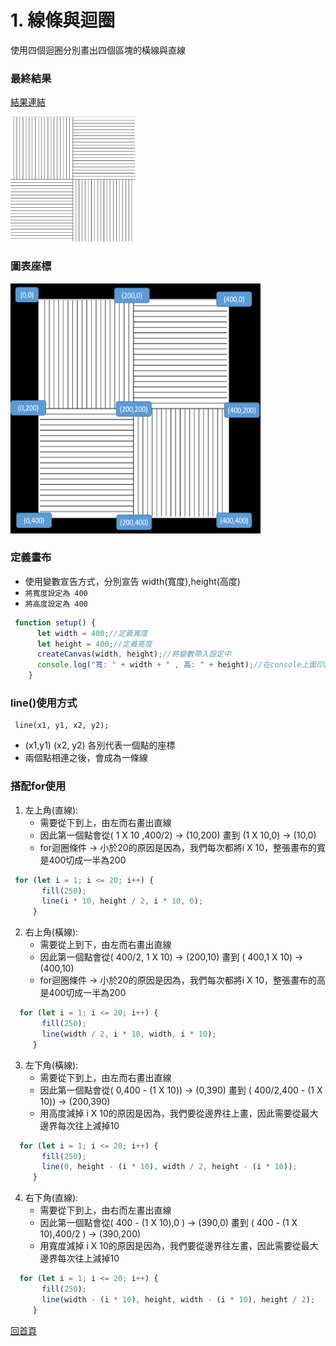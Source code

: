 # 1. 線條與迴圈
使用四個迴圈分別畫出四個區塊的橫線與直線

### 最終結果
[結果連結](https://linduke-lin.github.io/p5Js-Demo/LineAndLoop/LineAndLoop.html)

<img src="https://github.com/LINDuke-Lin/p5Js-Demo/blob/main/LineAndLoop/Line.png" width="200px" height="200px">

### 圖表座標
<img src="https://github.com/LINDuke-Lin/p5Js-Demo/blob/main/LineAndLoop/LineXY.png" width="400px" height="400px">


### 定義畫布
- 使用變數宣告方式，分別宣告 width(寬度),height(高度)
- ` 將寬度設定為 400 `
- ` 將高度設定為 400 `

```javaScript
 function setup() {
      let width = 400;//定義寬度
      let height = 400;//定義高度
      createCanvas(width, height);//將變數帶入設定中
      console.log("寬: " + width + " , 高: " + height);//在console上面印出目前寬高
    }
```
### line()使用方式

```
 line(x1, y1, x2, y2);
 ```

 - (x1,y1) (x2, y2) 各別代表一個點的座標
 - 兩個點相連之後，會成為一條線

 ### 搭配for使用

 1. 左上角(直線):
    - 需要從下到上，由左而右畫出直線
    - 因此第一個點會從( 1 X 10 ,400/2) -> (10,200) 畫到 (1 X 10,0) -> (10,0)
    - for迴圈條件 -> 小於20的原因是因為，我們每次都將i X 10，整張畫布的寬是400切成一半為200

 ```javaScript
  for (let i = 1; i <= 20; i++) {
        fill(250);
        line(i * 10, height / 2, i * 10, 0);
      }
```

 2. 右上角(橫線):
    - 需要從上到下，由左而右畫出直線
    - 因此第一個點會從( 400/2, 1 X 10) -> (200,10) 畫到 ( 400,1 X 10) -> (400,10)
    - for迴圈條件 -> 小於20的原因是因為，我們每次都將i X 10，整張畫布的高是400切成一半為200

 ```javaScript
   for (let i = 1; i <= 20; i++) {
        fill(250);
        line(width / 2, i * 10, width, i * 10);
      }
```

 3. 左下角(橫線):
    - 需要從下到上，由左而右畫出直線
    - 因此第一個點會從( 0,400 - (1 X 10)) -> (0,390) 畫到 ( 400/2,400 - (1 X 10)) -> (200,390)
    - 用高度減掉 i X 10的原因是因為，我們要從邊界往上畫，因此需要從最大邊界每次往上減掉10

 ```javaScript
   for (let i = 1; i <= 20; i++) {
        fill(250);
        line(0, height - (i * 10), width / 2, height - (i * 10));
      }
```

 4. 右下角(直線):
    - 需要從下到上，由右而左畫出直線
    - 因此第一個點會從( 400 - (1 X 10),0 ) -> (390,0) 畫到 (  400 - (1 X 10),400/2 ) -> (390,200)
    - 用寬度減掉 i X 10的原因是因為，我們要從邊界往左畫，因此需要從最大邊界每次往上減掉10

 ```javaScript
   for (let i = 1; i <= 20; i++) {
        fill(250);
        line(width - (i * 10), height, width - (i * 10), height / 2);
      }
```

[回首頁](https://github.com/LINDuke-Lin/p5Js-Demo)
